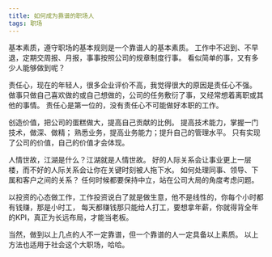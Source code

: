 ```yaml
---
title: 如何成为靠谱的职场人
tags: 职场
---
```


基本素质，遵守职场的基本规则是一个靠谱人的基本素质。
工作中不迟到、不早退，定期交周报、月报，事事按照公司的规章制度行事。
看似简单的事，又有多少人能够做到呢？

责任心，现在的年轻人，很多企业评价不高，我觉得很大的原因是责任心不强。
做事只做自己喜欢做的或自己想做的，公司的任务敷衍了事，又经常想着离职或其他的事情。
责任心是第一位的，没有责任心不可能做好本职的工作。

创造价值，把公司的蛋糕做大，提高自己贡献的比例。
提高技术能力，掌握一门技术，做深、做精；
熟悉业务，提高业务能力；提升自己的管理水平。
只有实现了公司的价值，自己的价值才会体现。

人情世故，江湖是什么？江湖就是人情世故。
好的人际关系会让事业更上一层楼，而不好的人际关系会让你在关键时刻被人拖下水。
如何处理同事、领导、下属和客户之间的关系？
任何时候都要保持中立，站在公司大局的角度考虑问题。

以投资的心态做工作，工作投资说白了就是做生意，他不是线性的，你每个小时都有钱赚，那是小时工，
每天都赚钱那只能给人打工，要想拿年薪，你就得背全年的KPI，真正为长远布局，才能当老板。

当然，做到以上几点的人不一定靠谱，但一个靠谱的人一定具备以上素质。
以上方法也适用于社会这个大职场，哈哈。
